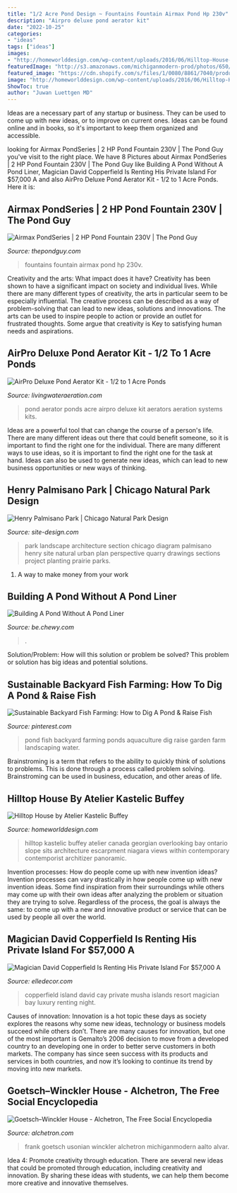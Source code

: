 ```yaml
---
title: "1/2 Acre Pond Design ~ Fountains Fountain Airmax Pond Hp 230v"
description: "Airpro deluxe pond aerator kit"
date: "2022-10-25"
categories:
- "ideas"
tags: ["ideas"]
images:
- "http://homeworlddesign.com/wp-content/uploads/2016/06/Hilltop-House-by-Atelier-Kastelic-Buffey-7.jpg"
featuredImage: "http://s3.amazonaws.com/michiganmodern-prod/photos/650/building_homepage/Wri011-1.jpg?1363639022"
featured_image: "https://cdn.shopify.com/s/files/1/0080/8861/7040/products/airpro-deluxe-pond-aerator-kit-1-2-to-1-acre-ponds-75_1024x1024.png?v=1552498694"
image: "http://homeworlddesign.com/wp-content/uploads/2016/06/Hilltop-House-by-Atelier-Kastelic-Buffey-7.jpg"
ShowToc: true
author: "Juwan Luettgen MD"
---
```



Ideas are a necessary part of any startup or business. They can be used to come up with new ideas, or to improve on current ones. Ideas can be found online and in books, so it's important to keep them organized and accessible.

	

		
looking for Airmax PondSeries | 2 HP Pond Fountain 230V | The Pond Guy you've visit to the right place. We have 8 Pictures about Airmax PondSeries | 2 HP Pond Fountain 230V | The Pond Guy like Building A Pond Without A Pond Liner, Magician David Copperfield Is Renting His Private Island For $57,000 A and also AirPro Deluxe Pond Aerator Kit - 1/2 to 1 Acre Ponds. Here it is:
		
    
## Airmax PondSeries | 2 HP Pond Fountain 230V | The Pond Guy

<img loading=lazy src="https://s3.amazonaws.com/cdn.thepondguy.com/images/products/airmax-pondseries-fountains/airmax-pondseries-fountain-trumpet-1000.jpg" onerror="this.onerror=null;this.src='https://tse2.mm.bing.net/th?id=OIP.wIhDxz4TrnX9to5ZJa-lkQHaHa&amp;pid=15.1';" alt="Airmax PondSeries | 2 HP Pond Fountain 230V | The Pond Guy">

_Source: thepondguy.com_

>fountains fountain airmax pond hp 230v. 

	

Creativity and the arts: What impact does it have?
Creativity has been shown to have a significant impact on society and individual lives. While there are many different types of creativity, the arts in particular seem to be especially influential. The creative process can be described as a way of problem-solving that can lead to new ideas, solutions and innovations. The arts can be used to inspire people to action or provide an outlet for frustrated thoughts. Some argue that creativity is Key to satisfying human needs and aspirations.

    
## AirPro Deluxe Pond Aerator Kit - 1/2 To 1 Acre Ponds

<img loading=lazy src="https://cdn.shopify.com/s/files/1/0080/8861/7040/products/airpro-deluxe-pond-aerator-kit-1-2-to-1-acre-ponds-75_1024x1024.png?v=1552498694" onerror="this.onerror=null;this.src='https://tse1.mm.bing.net/th?id=OIP.KEftabxL7eepOQ_x7Fy7PwHaHa&amp;pid=15.1';" alt="AirPro Deluxe Pond Aerator Kit - 1/2 to 1 Acre Ponds">

_Source: livingwateraeration.com_

>pond aerator ponds acre airpro deluxe kit aerators aeration systems kits. 

	

Ideas are a powerful tool that can change the course of a person's life. There are many different ideas out there that could benefit someone, so it is important to find the right one for the individual. There are many different ways to use ideas, so it is important to find the right one for the task at hand. Ideas can also be used to generate new ideas, which can lead to new business opportunities or new ways of thinking.

    
## Henry Palmisano Park | Chicago Natural Park Design

<img loading=lazy src="http://www.site-design.com/assets/project_galleries/51/stearns-quarry_chicago-park_urban-design_landscape-architecture_diagram_planting_section_prairie_site-design-group.jpg" onerror="this.onerror=null;this.src='https://tse4.mm.bing.net/th?id=OIP.T2FgxqkMHf9e2smB67Zc5QHaEy&amp;pid=15.1';" alt="Henry Palmisano Park | Chicago Natural Park Design">

_Source: site-design.com_

>park landscape architecture section chicago diagram palmisano henry site natural urban plan perspective quarry drawings sections project planting prairie parks. 

	

1. A way to make money from your work

    
## Building A Pond Without A Pond Liner

<img loading=lazy src="https://s3.amazonaws.com/petcentral.com/wp-content/uploads/2019/07/22150945/backyard-pond-HERO_15236491-1024x576.jpg" onerror="this.onerror=null;this.src='https://tse4.mm.bing.net/th?id=OIP.er5M5BKcq73-B7VGnS__uAHaEK&amp;pid=15.1';" alt="Building A Pond Without A Pond Liner">

_Source: be.chewy.com_

>. 

	

Solution/Problem: How will this solution or problem be solved?
This problem or solution has big ideas and potential solutions.

    
## Sustainable Backyard Fish Farming: How To Dig A Pond &amp; Raise Fish

<img loading=lazy src="https://i.pinimg.com/originals/c0/92/1a/c0921aefe3d3c529c90b614380d89392.jpg" onerror="this.onerror=null;this.src='https://tse4.mm.bing.net/th?id=OIP.3Wgzo1s75EfXws-c68mVtQHaE9&amp;pid=15.1';" alt="Sustainable Backyard Fish Farming: How to Dig A Pond &amp; Raise Fish">

_Source: pinterest.com_

>pond fish backyard farming ponds aquaculture dig raise garden farm landscaping water. 

	

Brainstroming is a term that refers to the ability to quickly think of solutions to problems. This is done through a process called problem solving. Brainstroming can be used in business, education, and other areas of life.

    
## Hilltop House By Atelier Kastelic Buffey

<img loading=lazy src="http://homeworlddesign.com/wp-content/uploads/2016/06/Hilltop-House-by-Atelier-Kastelic-Buffey-7.jpg" onerror="this.onerror=null;this.src='https://tse3.mm.bing.net/th?id=OIP.V0DLBGbrqfYTcZEi_nhqHQHaFi&amp;pid=15.1';" alt="Hilltop House by Atelier Kastelic Buffey">

_Source: homeworlddesign.com_

>hilltop kastelic buffey atelier canada georgian overlooking bay ontario slope sits architecture escarpment niagara views within contemporary contemporist architizer panoramic. 

	

Invention processes: How do people come up with new invention ideas?
Invention processes can vary drastically in how people come up with new invention ideas. Some find inspiration from their surroundings while others may come up with their own ideas after analyzing the problem or situation they are trying to solve. Regardless of the process, the goal is always the same: to come up with a new and innovative product or service that can be used by people all over the world.

    
## Magician David Copperfield Is Renting His Private Island For $57,000 A

<img loading=lazy src="https://hips.hearstapps.com/edc.h-cdn.co/assets/15/38/1024x512/landscape-1442257762-david-copperfield-island-resort-for-rent-00.jpg?resize=1200:*" onerror="this.onerror=null;this.src='https://tse2.mm.bing.net/th?id=OIP.YOQuSmWOKXsPx1HoHhSrfAHaDt&amp;pid=15.1';" alt="Magician David Copperfield Is Renting His Private Island For $57,000 A">

_Source: elledecor.com_

>copperfield island david cay private musha islands resort magician bay luxury renting night. 

	

Causes of innovation:
Innovation is a hot topic these days as society explores the reasons why some new ideas, technology or business models succeed while others don’t. There are many causes for innovation, but one of the most important is Gemalto’s 2006 decision to move from a developed country to an developing one in order to better serve customers in both markets. The company has since seen success with its products and services in both countries, and now it’s looking to continue its trend by moving into new markets.

    
## Goetsch–Winckler House - Alchetron, The Free Social Encyclopedia

<img loading=lazy src="http://s3.amazonaws.com/michiganmodern-prod/photos/650/building_homepage/Wri011-1.jpg?1363639022" onerror="this.onerror=null;this.src='https://tse3.mm.bing.net/th?id=OIP.a-OLCcCh7TnOJC4v3mDd7AHaFK&amp;pid=15.1';" alt="Goetsch–Winckler House - Alchetron, The Free Social Encyclopedia">

_Source: alchetron.com_

>frank goetsch usonian winckler alchetron michiganmodern aalto alvar. 

	

Idea 4: Promote creativity through education.
There are several new ideas that could be promoted through education, including creativity and innovation. By sharing these ideas with students, we can help them become more creative and innovative themselves.

